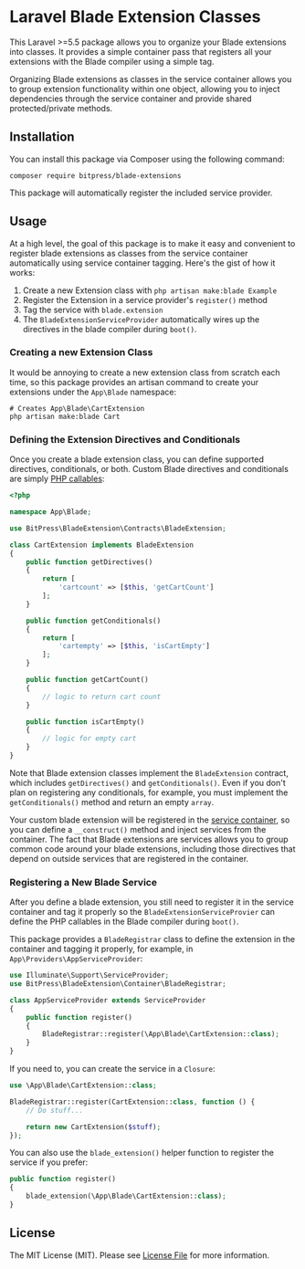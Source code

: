 # Laravel Blade Extension Classes

This Laravel >=5.5 package allows you to organize your Blade extensions into classes. It provides a simple container pass that registers all your extensions with the Blade compiler using a simple tag.

Organizing Blade extensions as classes in the service container allows you to group extension functionality within one object, allowing you to inject dependencies through the service container and provide shared protected/private methods.

## Installation

You can install this package via Composer using the following command:

```
composer require bitpress/blade-extensions
```

This package will automatically register the included service provider.

## Usage

At a high level, the goal of this package is to make it easy and convenient to register blade extensions as classes from the service container automatically using service container tagging. Here's the gist of how it works:

1. Create a new Extension class with `php artisan make:blade Example`
2. Register the Extension in a service provider's `register()` method
3. Tag the service with `blade.extension`
4. The `BladeExtensionServiceProvider` automatically wires up the directives in the blade compiler during `boot()`.

### Creating a new Extension Class

It would be annoying to create a new extension class from scratch each time, so this package provides an artisan command to create your extensions under the `App\Blade` namespace:

```
# Creates App\Blade\CartExtension
php artisan make:blade Cart
```

### Defining the Extension Directives and Conditionals

Once you create a blade extension class, you can define supported directives, conditionals, or both. Custom Blade directives and conditionals are simply [PHP callables](http://php.net/manual/en/language.types.callable.php):

```php
<?php

namespace App\Blade;

use BitPress\BladeExtension\Contracts\BladeExtension;

class CartExtension implements BladeExtension
{
    public function getDirectives()
    {
        return [
            'cartcount' => [$this, 'getCartCount']
        ];
    }

    public function getConditionals()
    {
        return [
            'cartempty' => [$this, 'isCartEmpty']
        ];
    }

    public function getCartCount()
    {
        // logic to return cart count
    }

    public function isCartEmpty()
    {
        // logic for empty cart
    }
}
```

Note that Blade extension classes implement the `BladeExtension` contract, which includes `getDirectives()` and `getConditionals()`. Even if you don't plan on registering any conditionals, for example, you must implement the `getConditionals()` method and return an empty `array`.

Your custom blade extension will be registered in the [service container](https://laravel.com/docs/5.5/container), so you can define a `__construct()` method and inject services from the container. The fact that Blade extensions are services allows you to group common code around your blade extensions, including those directives that depend on outside services that are registered in the container.


### Registering a New Blade Service

After you define a blade extension, you still need to register it in the service container and tag it properly so the `BladeExtensionServiceProvier` can define the PHP callables in the Blade compiler during `boot()`.

This package provides a `BladeRegistrar` class to define the extension in the container and tagging it properly, for example, in `App\Providers\AppServiceProvider`:

```php
use Illuminate\Support\ServiceProvider;
use BitPress\BladeExtension\Container\BladeRegistrar;

class AppServiceProvider extends ServiceProvider
{
    public function register()
    {
        BladeRegistrar::register(\App\Blade\CartExtension::class);
    }
}
```

If you need to, you can create the service in a `Closure`:

```php
use \App\Blade\CartExtension::class;

BladeRegistrar::register(CartExtension::class, function () {
    // Do stuff...

    return new CartExtension($stuff);
});
```

You can also use the `blade_extension()` helper function to register the service if you prefer:

```php
public function register()
{
    blade_extension(\App\Blade\CartExtension::class);
}
```

## License

The MIT License (MIT). Please see [License File](LICENSE.md) for more information.
